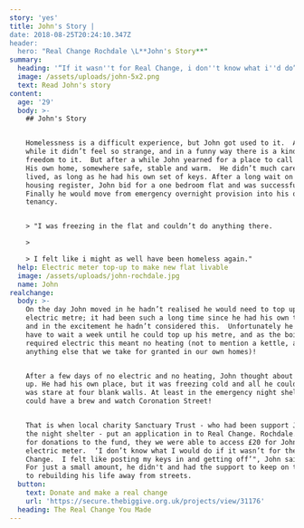 ```yaml
---
story: 'yes'
title: John's Story |
date: 2018-08-25T20:24:10.347Z
header:
  hero: "Real Change Rochdale \L**John's Story**"
summary:
  heading: '“If it wasn''t for Real Change, i don''t know what i''d do”'
  image: /assets/uploads/john-5x2.png
  text: Read John's story
content:
  age: '29'
  body: >-
    ## John's Story


    Homelessness is a difficult experience, but John got used to it.  After a
    while it didn’t feel so strange, and in a funny way there is a kind of
    freedom to it.  But after a while John yearned for a place to call his own. 
    His own home, somewhere safe, stable and warm.  He didn’t much care where he
    lived, as long as he had his own set of keys. After a long wait on the
    housing register, John bid for a one bedroom flat and was successful. 
    Finally he would move from emergency overnight provision into his own
    tenancy.


    > "I was freezing in the flat and couldn’t do anything there.

    >

    > I felt like i might as well have been homeless again."
  help: Electric meter top-up to make new flat livable
  image: /assets/uploads/john-rochdale.jpg
  name: John
realchange:
  body: >-
    On the day John moved in he hadn’t realised he would need to top up his
    electric metre; it had been such a long time since he had his own tenancy
    and in the excitement he hadn’t considered this.  Unfortunately he would
    have to wait a week until he could top up his metre, and as the boiler
    required electric this meant no heating (not to mention a kettle, a tv or
    anything else that we take for granted in our own homes)! 


    After a few days of no electric and no heating, John thought about giving
    up. He had his own place, but it was freezing cold and all he could do there
    was stare at four blank walls. At least in the emergency night shelter he
    could have a brew and watch Coronation Street!


    That is when local charity Sanctuary Trust - who had been support John in
    the night shelter - put an application in to Real Change. Rochdale. Thanks
    for donations to the fund, they we were able to access £20 for John's
    electric meter.  ‘I don’t know what I would do if it wasn’t for the Real
    Change.  I felt like posting my keys in and getting off’", John said after.
    For just a small amount, he didn't and had the support to keep on the path
    to rebuilding his life away from streets.
  button:
    text: Donate and make a real change
    url: 'https://secure.thebiggive.org.uk/projects/view/31176'
  heading: The Real Change You Made
---
```


